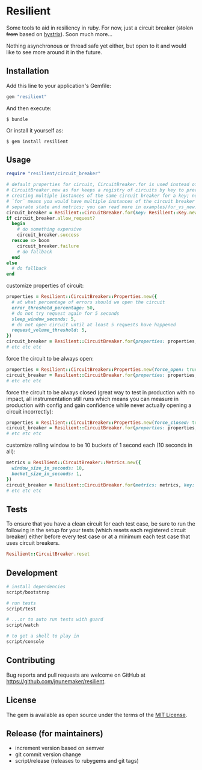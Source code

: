 # Resilient

Some tools to aid in resiliency in ruby. For now, just a circuit breaker (~~stolen from~~ based on [hystrix](https://github.com/netflix/hystrix)). Soon much more...

Nothing asynchronous or thread safe yet either, but open to it and would like to see more around it in the future.

## Installation

Add this line to your application's Gemfile:

```ruby
gem "resilient"
```

And then execute:

    $ bundle

Or install it yourself as:

    $ gem install resilient

## Usage

```ruby
require "resilient/circuit_breaker"

# default properties for circuit, CircuitBreaker.for is used instead of
# CircuitBreaker.new as for keeps a registry of circuits by key to prevent
# creating multiple instances of the same circuit breaker for a key; not using
# `for` means you would have multiple instances of the circuit breaker and thus
# separate state and metrics; you can read more in examples/for_vs_new.rb
circuit_breaker = Resilient::CircuitBreaker.for(key: Resilient::Key.new("example"))
if circuit_breaker.allow_request?
  begin
    # do something expensive
    circuit_breaker.success
  rescue => boom
    circuit_breaker.failure
    # do fallback
  end
else
  # do fallback
end
```

customize properties of circuit:

```ruby
properties = Resilient::CircuitBreaker::Properties.new({
  # at what percentage of errors should we open the circuit
  error_threshold_percentage: 50,
  # do not try request again for 5 seconds
  sleep_window_seconds: 5,
  # do not open circuit until at least 5 requests have happened
  request_volume_threshold: 5,
})
circuit_breaker = Resilient::CircuitBreaker.for(properties: properties, key: Resilient::Key.new("example"))
# etc etc etc
```

force the circuit to be always open:

```ruby
properties = Resilient::CircuitBreaker::Properties.new(force_open: true)
circuit_breaker = Resilient::CircuitBreaker.for(properties: properties, key: Resilient::Key.new("example"))
# etc etc etc
```

force the circuit to be always closed (great way to test in production with no impact, all instrumentation still runs which means you can measure in production with config and gain confidence while never actually opening a circuit incorrectly):

```ruby
properties = Resilient::CircuitBreaker::Properties.new(force_closed: true)
circuit_breaker = Resilient::CircuitBreaker.for(properties: properties, key: Resilient::Key.new("example"))
# etc etc etc
```

customize rolling window to be 10 buckets of 1 second each (10 seconds in all):

```ruby
metrics = Resilient::CircuitBreaker::Metrics.new({
  window_size_in_seconds: 10,
  bucket_size_in_seconds: 1,
})
circuit_breaker = Resilient::CircuitBreaker.for(metrics: metrics, key: Resilient::Key.new("example"))
# etc etc etc
```

## Tests

To ensure that you have a clean circuit for each test case, be sure to run the following in the setup for your tests (which resets each registered circuit breaker) either before every test case or at a minimum each test case that uses circuit breakers.

```ruby
Resilient::CircuitBreaker.reset
```

## Development

```bash
# install dependencies
script/bootstrap

# run tests
script/test

# ...or to auto run tests with guard
script/watch

# to get a shell to play in
script/console
```

## Contributing

Bug reports and pull requests are welcome on GitHub at https://github.com/jnunemaker/resilient.

## License

The gem is available as open source under the terms of the [MIT License](http://opensource.org/licenses/MIT).

## Release (for maintainers)

* increment version based on semver
* git commit version change
* script/release (releases to rubygems and git tags)
